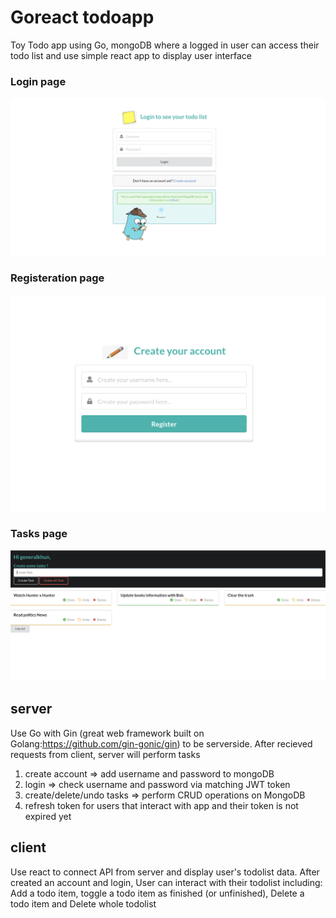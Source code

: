 # Goreact todoapp
Toy Todo app using Go, mongoDB where a logged in user can access their todo list and use simple react app to display user interface
### Login page
![alt text](https://github.com/Generalkhun/go_todo/blob/master/loginPage.png?raw=true)
### Registeration page
![alt text](https://github.com/Generalkhun/go_todo/blob/master/registerPage.png?raw=true)
### Tasks page
![alt text](https://github.com/Generalkhun/go_todo/blob/master/tasksPage.png?raw=true)

## server
Use Go with Gin (great web framework built on Golang:https://github.com/gin-gonic/gin) to be serverside. After recieved requests from client, server will perform tasks 
 1. create account => add username and password to mongoDB
 2. login => check username and password via matching JWT token
 3. create/delete/undo tasks => perform CRUD operations on MongoDB
 4. refresh token for users that interact with app and their token is not expired yet

## client 
Use react to connect API from server and display user's todolist data. 
After created an account and login, User can interact with their todolist including: Add a todo item, toggle a todo item as finished (or unfinished), Delete a todo item and Delete whole todolist 
